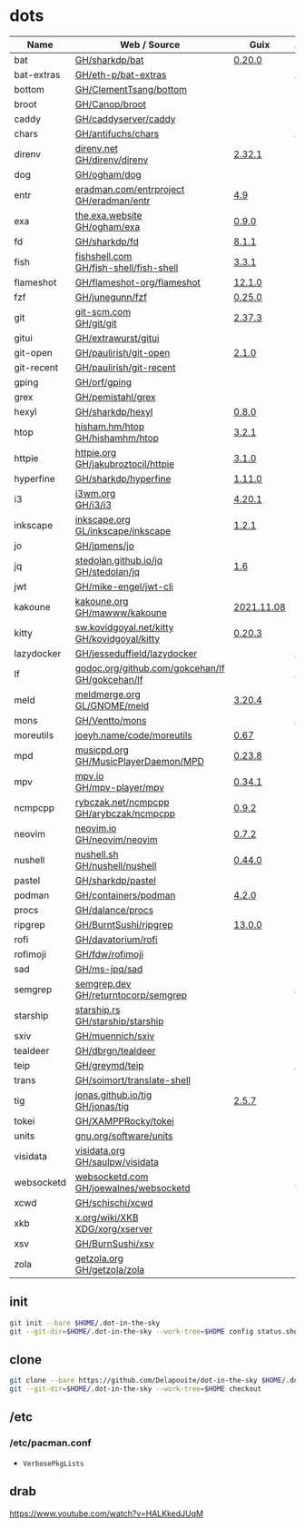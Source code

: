 # dots

Name | Web / Source | Guix | Arch | Lang | TLDR | Date | Version |
-----|--------------|------|------|------|------|------|---------|
bat | [GH/sharkdp/bat](https://github.com/sharkdp/bat) | [0.20.0](https://guix.gnu.org/en/packages/bat-0.20.0/) | ✓ | 🦀 | ✓ | ![lc](https://img.shields.io/github/last-commit/sharkdp/bat?label=) | ![v](https://img.shields.io/github/v/release/sharkdp/bat?sort=semver&label=)
bat-extras | [GH/eth-p/bat-extras](https://github.com/eth-p/bat-extras) | | AUR | sh |   | ![lc](https://img.shields.io/github/last-commit/eth-p/bat-extras?label=) | ![v](https://img.shields.io/github/v/release/eth-p/bat-extras?sort=semver&label=)
bottom | [GH/ClementTsang/bottom](https://github.com/ClementTsang/bottom) | | ✓ | 🦀 | ✓ | ![lc](https://img.shields.io/github/last-commit/ClementTsang/bottom?label=) | ![v](https://img.shields.io/github/v/release/ClementTsang/bottom?sort=semver&label=)
broot | [GH/Canop/broot](https://github.com/Canop/broot) | | ✓ | 🦀 |   | ![lc](https://img.shields.io/github/last-commit/Canop/broot?label=) | ![v](https://img.shields.io/github/v/release/Canop/broot?sort=semver&label=)
caddy | [GH/caddyserver/caddy](https://github.com/caddyserver/caddy) | | ✓ | 🐹 | ✓ | ![lc](https://img.shields.io/github/last-commit/caddyserver/caddy?label=) | ![v](https://img.shields.io/github/v/release/caddyserver/caddy?sort=semver&label=)
chars | [GH/antifuchs/chars](https://github.com/antifuchs/chars) | | AUR | 🦀 | ✓ | ![lc](https://img.shields.io/github/last-commit/antifuchs/chars?label=) | ![v](https://img.shields.io/github/v/release/antifuchs/chars?sort=semver&label=)
direnv | [direnv.net](https://direnv.net/)<br>[GH/direnv/direnv](https://github.com/direnv/direnv) | [2.32.1](https://guix.gnu.org/en/packages/direnv-2.32.1/) | ✓ | 🐹 | ✓ | ![lc](https://img.shields.io/github/last-commit/direnv/direnv?label=) | ![v](https://img.shields.io/github/v/release/direnv/direnv?sort=semver&label=)
dog | [GH/ogham/dog](https://github.com/ogham/dog) | | ✓ | 🦀 |   | ![lc](https://img.shields.io/github/last-commit/ogham/dog?label=) | ![v](https://img.shields.io/github/v/release/ogham/dog?sort=semver&label=)
entr | [eradman.com/entrproject](http://eradman.com/entrproject/)<br>[GH/eradman/entr](https://github.com/eradman/entr) | [4.9](https://guix.gnu.org/en/packages/entr-4.9/) | ✓ | C | ✓ | ![lc](https://img.shields.io/github/last-commit/eradman/entr?label=) | ![v](https://img.shields.io/github/v/release/eradman/entr?sort=semver&label=)
exa | [the.exa.website](https://the.exa.website/)<br>[GH/ogham/exa](https://github.com/ogham/exa) | [0.9.0](https://guix.gnu.org/en/packages/exa-0.9.0/) | ✓ | 🦀 | ✓ | ![lc](https://img.shields.io/github/last-commit/ogham/exa?label=) | ![v](https://img.shields.io/github/v/release/ogham/exa?sort=semver&label=)
fd | [GH/sharkdp/fd](https://github.com/sharkdp/fd) | [8.1.1](https://guix.gnu.org/en/packages/fd-8.1.1/) | ✓ | 🦀 | ✓ | ![lc](https://img.shields.io/github/last-commit/sharkdp/fd?label=) | ![v](https://img.shields.io/github/v/release/sharkdp/fd?sort=semver&label=)
fish | [fishshell.com](https://fishshell.com/)<br>[GH/fish-shell/fish-shell](https://github.com/fish-shell/fish-shell) | [3.3.1](https://guix.gnu.org/en/packages/fish-3.3.1/) | ✓ | C++ | ✓ |![lc](https://img.shields.io/github/last-commit/fish-shell/fish-shell?label=) | ![v](https://img.shields.io/github/v/release/fish-shell/fish-shell?sort=semver&label=)
flameshot | [GH/flameshot-org/flameshot](https://github.com/flameshot-org/flameshot) | [12.1.0](https://guix.gnu.org/en/packages/flameshot-12.1.0/) | ✓ | C++ | ✓ |![lc](https://img.shields.io/github/last-commit/flameshot-org/flameshot?label=) | ![v](https://img.shields.io/github/v/release/flameshot-org/flameshot?sort=semver&label=)
fzf | [GH/junegunn/fzf](https://github.com/junegunn/fzf) | [0.25.0](https://guix.gnu.org/en/packages/fzf-0.25.0/) | ✓ | 🐹 | ✓ | ![lc](https://img.shields.io/github/last-commit/junegunn/fzf?label=) | ![v](https://img.shields.io/github/v/release/junegunn/fzf?sort=semver&label=)
git | [git-scm.com](https://git-scm.com/)<br>[GH/git/git](https://github.com/git/git) | [2.37.3](https://guix.gnu.org/en/packages/git-2.37.3/) | ✓ | C | ✓ | ![lc](https://img.shields.io/github/last-commit/git/git?label=) | ![v](https://img.shields.io/github/v/release/git/git?sort=semver&label=)
gitui | [GH/extrawurst/gitui](https://github.com/extrawurst/gitui) | | ✓ | 🦀 |   | ![lc](https://img.shields.io/github/last-commit/extrawurst/gitui?label=) | ![v](https://img.shields.io/github/v/release/extrawurst/gitui?sort=semver&label=)
git-open | [GH/paulirish/git-open](https://github.com/paulirish/git-open) | [2.1.0](https://guix.gnu.org/en/packages/git-open-2.1.0/) |   | sh  |   | ![lc](https://img.shields.io/github/last-commit/paulirish/git-open?label=) | ![v](https://img.shields.io/github/v/release/paulirish/git-open?sort=semver&label=)
git-recent | [GH/paulirish/git-recent](https://github.com/paulirish/git-recent) | |   | sh  |   | ![lc](https://img.shields.io/github/last-commit/paulirish/git-recent?label=) | ![v](https://img.shields.io/github/v/release/paulirish/git-recent?sort=semver&label=)
gping | [GH/orf/gping](https://github.com/orf/gping) | | ✓ | 🦀 |   | ![lc](https://img.shields.io/github/last-commit/orf/gping?label=) | ![v](https://img.shields.io/github/v/release/orf/gping?sort=semver&label=)
grex | [GH/pemistahl/grex](https://github.com/pemistahl/grex) | | ✓ | 🦀 |   | ![lc](https://img.shields.io/github/last-commit/pemistahl/grex?label=) | ![v](https://img.shields.io/github/v/release/pemistahl/grex?sort=semver&label=)
hexyl | [GH/sharkdp/hexyl](https://github.com/sharkdp/hexyl) | [0.8.0](https://guix.gnu.org/en/packages/hexyl-0.8.0/) | ✓ | 🦀 | ✓ | ![lc](https://img.shields.io/github/last-commit/sharkdp/hexyl?label=) | ![v](https://img.shields.io/github/v/release/sharkdp/hexyl?sort=semver&label=)
htop | [hisham.hm/htop](https://hisham.hm/htop/)<br>[GH/hishamhm/htop](https://github.com/hishamhm/htop) | [3.2.1](https://guix.gnu.org/en/packages/htop-3.2.1/) | ✓ | C | ✓ | ![lc](https://img.shields.io/github/last-commit/hishamhm/htop?label=) | ![v](https://img.shields.io/github/v/release/hishamhm/htop?sort=semver&label=)
httpie | [httpie.org](https://httpie.org/)<br>[GH/jakubroztocil/httpie](https://github.com/jakubroztocil/httpie) | [3.1.0](https://guix.gnu.org/en/packages/httpie-3.1.0/) | ✓ | 🐍 | ✓ | ![lc](https://img.shields.io/github/last-commit/jakubroztocil/httpie?label=) | ![v](https://img.shields.io/github/v/release/jakubroztocil/httpie?sort=semver&label=)
hyperfine | [GH/sharkdp/hyperfine](https://github.com/sharkdp/hyperfine) | [1.11.0](https://guix.gnu.org/en/packages/hyperfine-1.11.0/) | ✓ | 🦀 | ✓ | ![lc](https://img.shields.io/github/last-commit/sharkdp/hyperfine?label=) | ![v](https://img.shields.io/github/v/release/sharkdp/hyperfine?sort=semver&label=)
i3 | [i3wm.org](https://i3wm.org/)<br>[GH/i3/i3](https://github.com/i3/i3) | [4.20.1](https://guix.gnu.org/en/packages/i3-wm-4.20.1/) | ✓ | C | ✓ | ![lc](https://img.shields.io/github/last-commit/i3/i3?label=) | ![v](https://img.shields.io/github/v/release/i3/i3?sort=semver&label=)
inkscape | [inkscape.org](https://inkscape.org/)<br>[GL/inkscape/inkscape](https://gitlab.com/inkscape/inkscape) | [1.2.1](https://guix.gnu.org/en/packages/inkscape-1.2.1/) | ✓ | C++ | ✓ |
jo | [GH/jpmens/jo](https://github.com/jpmens/jo) | | ✓ | C | ✓ | ![lc](https://img.shields.io/github/last-commit/jpmens/jo?label=) | ![v](https://img.shields.io/github/v/release/jpmens/jo?sort=semver&label=)
jq | [stedolan.github.io/jq](https://stedolan.github.io/jq/)<br>[GH/stedolan/jq](https://github.com/stedolan/jq) | [1.6](https://guix.gnu.org/packages/jq-1.6/) | ✓ | C | ✓ | ![lc](https://img.shields.io/github/last-commit/stedolan/jq?label=) | ![v](https://img.shields.io/github/v/release/stedolan/jq?sort=semver&label=)
jwt | [GH/mike-engel/jwt-cli](https://github.com/mike-engel/jwt-cli) | | ✓ | 🦀 | ✓ | ![lc](https://img.shields.io/github/last-commit/mike-engel/jwt-cli?label=) | ![v](https://img.shields.io/github/v/release/mike-engel/jwt-cli?sort=semver&label=)
kakoune | [kakoune.org](https://kakoune.org/)<br>[GH/mawww/kakoune](https://github.com/mawww/kakoune) | [2021.11.08](https://guix.gnu.org/en/packages/kakoune-2021.11.08/) | ✓ | C++ | ✓ | ![lc](https://img.shields.io/github/last-commit/mawww/kakoune?label=) | ![v](https://img.shields.io/github/v/release/mawww/kakoune?sort=semver&label=)
kitty | [sw.kovidgoyal.net/kitty](https://sw.kovidgoyal.net/kitty/)<br>[GH/kovidgoyal/kitty](https://github.com/kovidgoyal/kitty) | [0.20.3](https://guix.gnu.org/en/packages/kitty-0.20.3/) | ✓ | C |   | ![lc](https://img.shields.io/github/last-commit/kovidgoyal/kitty?label=) | ![v](https://img.shields.io/github/v/release/kovidgoyal/kitty?sort=semver&label=)
lazydocker | [GH/jesseduffield/lazydocker](https://github.com/jesseduffield/lazydocker) | | AUR | 🐹 |   | ![lc](https://img.shields.io/github/last-commit/jesseduffield/lazydocker?label=) | ![v](https://img.shields.io/github/v/release/jesseduffield/lazydocker?sort=semver&label=)
lf | [godoc.org/github.com/gokcehan/lf](https://godoc.org/github.com/gokcehan/lf)<br>[GH/gokcehan/lf](https://github.com/gokcehan/lf) | | AUR | 🐹 |   | ![lc](https://img.shields.io/github/last-commit/gokcehan/lf?label=) | ![v](https://img.shields.io/github/v/release/gokcehan/lf?sort=semver&label=)
meld | [meldmerge.org](https://meldmerge.org/)<br>[GL/GNOME/meld](https://gitlab.gnome.org/GNOME/meld) | [3.20.4](https://guix.gnu.org/en/packages/meld-3.20.4/) | ✓ | 🐍| ✓ |
mons | [GH/Ventto/mons](https://github.com/Ventto/mons) | | AUR | sh |   | ![lc](https://img.shields.io/github/last-commit/Ventto/mons?label=) | ![v](https://img.shields.io/github/v/release/Ventto/mons?sort=semver&label=)
moreutils | [joeyh.name/code/moreutils](https://joeyh.name/code/moreutils/) | [0.67](https://guix.gnu.org/en/packages/moreutils-0.67/) | ✓ | C |
mpd | [musicpd.org](https://www.musicpd.org/)<br>[GH/MusicPlayerDaemon/MPD](https://github.com/MusicPlayerDaemon/MPD) | [0.23.8](https://guix.gnu.org/en/packages/mpd-0.23.8/) | ✓ | C++ |   | ![lc](https://img.shields.io/github/last-commit/MusicPlayerDaemon/MPD?label=) | ![v](https://img.shields.io/github/v/release/MusicPlayerDaemon/MPD?sort=semver&label=)
mpv | [mpv.io](https://mpv.io/)<br>[GH/mpv-player/mpv](https://github.com/mpv-player/mpv) | [0.34.1](https://guix.gnu.org/en/packages/mpv-0.34.1/) | ✓ | C | ✓ | ![lc](https://img.shields.io/github/last-commit/mpv-player/mpv?label=) | ![v](https://img.shields.io/github/v/release/mpv-player/mpv?sort=semver&label=)
ncmpcpp | [rybczak.net/ncmpcpp](https://rybczak.net/ncmpcpp/)<br>[GH/arybczak/ncmpcpp](https://github.com/arybczak/ncmpcpp) | [0.9.2](https://guix.gnu.org/en/packages/ncmpcpp-0.9.2/) | ✓ | C++ | ✓ | ![lc](https://img.shields.io/github/last-commit/arybczak/ncmpcpp?label=) | ![v](https://img.shields.io/github/v/release/arybczak/ncmpcpp?sort=semver&label=)
neovim | [neovim.io](https://neovim.io/)<br>[GH/neovim/neovim](https://github.com/neovim/neovim) | [0.7.2](https://guix.gnu.org/en/packages/neovim-0.7.2/) | ✓ | C | ✓ | ![lc](https://img.shields.io/github/last-commit/neovim/neovim?label=) | ![v](https://img.shields.io/github/v/release/neovim/neovim?sort=semver&label=)
nushell | [nushell.sh](https://www.nushell.sh)<br>[GH/nushell/nushell](https://github.com/nushell/nushell) | [0.44.0](https://guix.gnu.org/en/packages/nushell-0.44.0/) | ✓ | 🦀 |   | ![lc](https://img.shields.io/github/last-commit/nushell/nushell?label=) | ![v](https://img.shields.io/github/v/release/nushell/nushell?sort=semver&label=)
pastel | [GH/sharkdp/pastel](https://github.com/sharkdp/pastel) | | ✓ | 🦀 | ✓ | ![lc](https://img.shields.io/github/last-commit/sharkdp/pastel?label=) | ![v](https://img.shields.io/github/v/release/sharkdp/pastel?sort=semver&label=)
podman | [GH/containers/podman](https://github.com/containers/podman) | [4.2.0](https://guix.gnu.org/en/packages/podman-4.2.0/) | ✓ | 🐹 | ✓ | ![lc](https://img.shields.io/github/last-commit/containers/podman?label=) | ![v](https://img.shields.io/github/v/release/containers/podman?sort=semver&label=)
procs  | [GH/dalance/procs](https://github.com/dalance/procs) | | ✓ | 🦀 |   | ![lc](https://img.shields.io/github/last-commit/dalance/procs?label=) | ![v](https://img.shields.io/github/v/release/dalance/procs?sort=semver&label=)
ripgrep  | [GH/BurntSushi/ripgrep](https://github.com/BurntSushi/ripgrep) | [13.0.0](https://guix.gnu.org/en/packages/ripgrep-13.0.0/) | ✓ | 🦀 | ✓ | ![lc](https://img.shields.io/github/last-commit/BurntSushi/ripgrep?label=) | ![v](https://img.shields.io/github/v/release/BurntSushi/ripgrep?sort=semver&label=)
rofi | [GH/davatorium/rofi](https://github.com/davatorium/rofi) | | ✓ | C | ✓ | ![lc](https://img.shields.io/github/last-commit/davatorium/rofi?label=) | ![v](https://img.shields.io/github/v/release/davatorium/rofi?sort=semver&label=)
rofimoji | [GH/fdw/rofimoji](https://github.com/fdw/rofimoji) | | ✓ | 🐍 |   | ![lc](https://img.shields.io/github/last-commit/fdw/rofimoji?label=) | ![v](https://img.shields.io/github/v/release/fdw/rofimoji?sort=semver&label=)
sad | [GH/ms-jpq/sad](https://github.com/ms-jpq/sad) | | ✓ | 🦀 |   | ![lc](https://img.shields.io/github/last-commit/ms-jpq/sad?label=) | ![v](https://img.shields.io/github/v/release/ms-jpq/sad?sort=semver&label=)
semgrep | [semgrep.dev](https://semgrep.dev/)<br>[GH/returntocorp/semgrep](https://github.com/returntocorp/semgrep) | | AUR | 🐪 |   | ![lc](https://img.shields.io/github/last-commit/returntocorp/semgrep?label=) | ![v](https://img.shields.io/github/v/release/returntocorp/semgrep?sort=semver&label=)
starship | [starship.rs](https://starship.rs/)<br>[GH/starship/starship](https://github.com/starship/starship) | | ✓ | 🦀 |   | ![lc](https://img.shields.io/github/last-commit/starship/starship?label=) | ![v](https://img.shields.io/github/v/release/starship/starship?sort=semver&label=)
sxiv | [GH/muennich/sxiv](https://github.com/muennich/sxiv) | | ✓ | C | ✓ | ![lc](https://img.shields.io/github/last-commit/muennich/sxiv?label=) | ![v](https://img.shields.io/github/v/release/muennich/sxiv?sort=semver&label=)
tealdeer | [GH/dbrgn/tealdeer](https://github.com/dbrgn/tealdeer) | | ✓ | 🦀 | ✓ | ![lc](https://img.shields.io/github/last-commit/dbrgn/tealdeer?label=) | ![v](https://img.shields.io/github/v/release/dbrgn/tealdeer?sort=semver&label=)
teip | [GH/greymd/teip](https://github.com/greymd/teip) | | AUR | 🦀 | ✓ | ![lc](https://img.shields.io/github/last-commit/greymd/teip?label=) | ![v](https://img.shields.io/github/v/release/greymd/teip?sort=semver&label=)
trans | [GH/soimort/translate-shell](https://github.com/soimort/translate-shell) | | ✓ | awk | ✓ | ![lc](https://img.shields.io/github/last-commit/soimort/translate-shell?label=) | ![v](https://img.shields.io/github/v/release/soimort/translate-shell?sort=semver&label=)
tig | [jonas.github.io/tig](https://jonas.github.io/tig/)<br>[GH/jonas/tig](https://github.com/jonas/tig) | [2.5.7](https://guix.gnu.org/en/packages/tig-2.5.7/) | ✓ | C | ✓ | ![lc](https://img.shields.io/github/last-commit/jonas/tig?label=) | ![v](https://img.shields.io/github/v/release/jonas/tig?sort=semver&label=)
tokei | [GH/XAMPPRocky/tokei](https://github.com/XAMPPRocky/tokei) | | ✓ | 🦀 | ✓ | ![lc](https://img.shields.io/github/last-commit/XAMPPRocky/tokei?label=) | ![v](https://img.shields.io/github/v/release/XAMPPRocky/tokei?sort=semver&label=)
units | [gnu.org/software/units](https://www.gnu.org/software/units/) | | ✓ | C |
visidata | [visidata.org](https://www.visidata.org/)<br>[GH/saulpw/visidata](https://github.com/saulpw/visidata) | | ✓ | 🐍 |   | ![lc](https://img.shields.io/github/last-commit/saulpw/visidata?label=) | ![v](https://img.shields.io/github/v/release/saulpw/visidata?sort=semver&label=)
websocketd | [websocketd.com](http://websocketd.com/)<br>[GH/joewalnes/websocketd](https://github.com/joewalnes/websocketd) | | AUR | 🐹 |   | ![lc](https://img.shields.io/github/last-commit/joewalnes/websocketd?label=) | ![v](https://img.shields.io/github/v/release/joewalnes/websocketd?sort=semver&label=)
xcwd | [GH/schischi/xcwd](https://github.com/schischi/xcwd) | | ✓ | C |   | ![lc](https://img.shields.io/github/last-commit/schischi/xcwd?label=) | ![v](https://img.shields.io/github/v/release/schischi/xcwd?sort=semver&label=)
xkb | [x.org/wiki/XKB](https://www.x.org/wiki/XKB/)<br>[XDG/xorg/xserver](https://cgit.freedesktop.org/xorg/xserver/tree/xkb) | | ✓ | C |
xsv | [GH/BurnSushi/xsv](https://github.com/BurntSushi/xsv) | | ✓ | 🦀 | ✓ | ![lc](https://img.shields.io/github/last-commit/BurntSushi/xsv?label=) | ![v](https://img.shields.io/github/v/release/BurntSushi/xsv?sort=semver&label=)
zola | [getzola.org](https://www.getzola.org)<br>[GH/getzola/zola](https://github.com/getzola/zola) | | ✓ | 🦀 | ✓ | ![lc](https://img.shields.io/github/last-commit/getzola/zola?label=) | ![v](https://img.shields.io/github/v/release/getzola/zola?sort=semver&label=)

## init

```sh
git init --bare $HOME/.dot-in-the-sky
git --git-dir=$HOME/.dot-in-the-sky --work-tree=$HOME config status.showUntrackedFiles no
```

## clone

```sh
git clone --bare https://github.com/Delapouite/dot-in-the-sky $HOME/.dot-in-the-sky
git --git-dir=$HOME/.dot-in-the-sky --work-tree=$HOME checkout
```

## /etc

### /etc/pacman.conf

- `VerbosePkgLists`

## drab

https://www.youtube.com/watch?v=HALKkedJUqM
